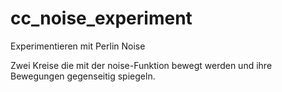 # cc_noise_experiment

Experimentieren mit Perlin Noise

Zwei Kreise die mit der noise-Funktion bewegt werden und ihre Bewegungen gegenseitig spiegeln.
